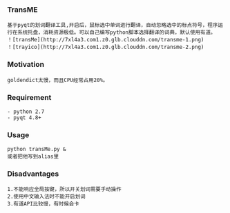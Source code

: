 ### TransME
    基于pyqt的划词翻译工具,开启后，鼠标选中单词进行翻译，自动忽略选中的标点符号，程序运行在系统托盘，消耗资源极低。可以自己编写python脚本选择翻译的词典，默认使用有道。
    ！[transMe](http://7xl4a3.com1.z0.glb.clouddn.com/transme-1.png)
    ！[trayico](http://7xl4a3.com1.z0.glb.clouddn.com/transme-2.png)
    
### Motivation
    goldendict太慢，而且CPU经常占用20%。

### Requirement
    - python 2.7
    - pyqt 4.8+
### Usage
    python transMe.py &
    或者把他写到alias里

### Disadvantages
    1.不能响应全局按键，所以开关划词需要手动操作
    2.使用中文输入法时不能开启划词
    3.有道API比较慢，有时候会卡

